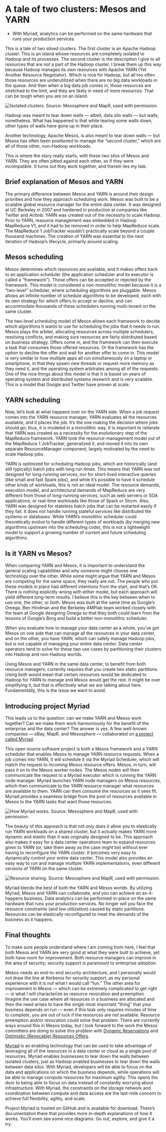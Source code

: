 
# A tale of two clusters: Mesos and YARN

* With Myriad, analytics can be performed on the same hardware that runs your production services.

This is a tale of two siloed clusters. The first cluster is an Apache Hadoop cluster. This is an island whose resources are completely isolated to Hadoop and its processes. The second cluster is the description I give to all resources that are not a part of the Hadoop cluster. I break them up this way because Hadoop manages its own resources with Apache YARN (Yet Another Resource Negotiator). Which is nice for Hadoop, but all too often those resources are underutilized when there are no big data workloads in the queue. And then when a big data job comes in, those resources are stretched to the limit, and they are likely in need of more resources. That can be tough when you are on an island.

![Isolated clusters. Source: Mesosphere and MapR, used with permission.](http://s.radar.oreilly.com/wp-files/2/2015/02/static-partition.jpg)

Hadoop was meant to tear down walls — albeit, data silo walls — but walls, nonetheless. What has happened is that while tearing some walls down, other types of walls have gone up in their place.

Another technology, Apache Mesos, is also meant to tear down walls — but Mesos has often been positioned to manage the “second cluster,” which are all of those other, non-Hadoop workloads.

This is where the story really starts, with these two silos of Mesos and YARN. They are often pitted against each other, as if they were incompatible. It turns out they work together, and therein lies my tale.


## Brief explanation of Mesos and YARN

The primary difference between Mesos and YARN is around their design priorities and how they approach scheduling work. Mesos was built to be a scalable global resource manager for the entire data center. It was designed at UC Berkeley in 2007 and hardened in production at companies like Twitter and Airbnb. YARN was created out of the necessity to scale Hadoop. Prior to YARN, resource management was embedded in Hadoop MapReduce V1, and it had to be removed in order to help MapReduce scale. The MapReduce 1 JobTracker wouldn’t practically scale beyond a couple thousand machines. The creation of YARN was essential to the next iteration of Hadoop’s lifecycle, primarily around scaling.


## Mesos scheduling

Mesos determines which resources are available, and it makes offers back to an application scheduler (the application scheduler and its executor is called a “framework”). Those offers can be accepted or rejected by the framework. This model is considered a non-monolithic model because it is a “two-level” scheduler, where scheduling algorithms are pluggable. Mesos allows an infinite number of schedule algorithms to be developed, each with its own strategy for which offers to accept or decline, and can accommodate thousands of these schedulers running multi-tenant on the same cluster.

The two-level scheduling model of Mesos allows each framework to decide which algorithms it wants to use for scheduling the jobs that it needs to run. Mesos plays the arbiter, allocating resources across multiple schedulers, resolving conflicts, and making sure resources are fairly distributed based on business strategy. Offers come in, and the framework can then execute a task that consumes those offered resources. Or the framework has the option to decline the offer and wait for another offer to come in. This model is very similar to how multiple apps all run simultaneously on a laptop or smartphone, in that they spawn new threads or request more memory as they need it, and the operating system arbitrates among all of the requests. One of the nice things about this model is that it is based on years of operating system and distributed systems research and is very scalable. This is a model that Google and Twitter have proven at scale.


## YARN scheduling

Now, let’s look at what happens over on the YARN side. When a job request comes into the YARN resource manager, YARN evaluates all the resources available, and it places the job. It’s the one making the decision where jobs should go; thus, it is modeled in a monolithic way. It is important to reiterate that YARN was created as a necessity for the evolutionary step of the MapReduce framework. YARN took the resource-management model out of the MapReduce 1 JobTracker, generalized it, and moved it into its own separate ResourceManager component, largely motivated by the need to scale Hadoop jobs.

YARN is optimized for scheduling Hadoop jobs, which are historically (and still typically) batch jobs with long run times. This means that YARN was not designed for long-running services, nor for short-lived interactive queries (like small and fast Spark jobs), and while it’s possible to have it schedule other kinds of workloads, this is not an ideal model. The resource demands, execution model, and architectural demands of MapReduce are very different from those of long-running services, such as web servers or SOA applications, or real-time workloads like those of Spark or Storm. Also, YARN was designed for stateless batch jobs that can be restarted easily if they fail. It does not handle running stateful services like distributed file systems or databases. While YARN’s monolithic scheduler could theoretically evolve to handle different types of workloads (by merging new algorithms upstream into the scheduling code), this is not a lightweight model to support a growing number of current and future scheduling algorithms.


## Is it YARN vs Mesos?

When comparing YARN and Mesos, it is important to understand the general scaling capabilities and why someone might choose one technology over the other. While some might argue that YARN and Mesos are competing for the same space, they really are not. The people who put these models in place had different intentions from the start, and that’s OK. There is nothing explicitly wrong with either model, but each approach will yield different long-term results. I believe this is the key between when to use one, the other, or both. Mesos was built at the same time as Google’s Omega. Ben Hindman and the Berkeley AMPlab team worked closely with the team at Google designing Omega so that they both could learn from the lessons of Google’s Borg and build a better non-monolithic scheduler.

When you evaluate how to manage your data center as a whole, you’ve got Mesos on one side that can manage all the resources in your data center, and on the other, you have YARN, which can safely manage Hadoop jobs, but is not capable of managing your entire data center. Data center operators tend to solve for these two use cases by partitioning their clusters into Hadoop and non-Hadoop worlds.

Using Mesos and YARN in the same data center, to benefit from both resource managers, currently requires that you create two static partitions. Using both would mean that certain resources would be dedicated to Hadoop for YARN to manage and Mesos would get the rest. It might be over simplifying it, but that is effectively what we are talking about here. Fundamentally, this is the issue we want to avoid.


## Introducing project Myriad
This leads us to the question: can we make YARN and Mesos work together? Can we make them work harmoniously for the benefit of the enterprise and the data center? The answer is yes. A few well-known companies — eBay, MapR, and Mesosphere — collaborated on [a project called Myriad](https://github.com/mesos/myriad).

This open source software project is both a Mesos framework and a YARN scheduler that enables Mesos to manage YARN resource requests. When a job comes into YARN, it will schedule it via the Myriad Scheduler, which will match the request to incoming Mesos resource offers. Mesos, in turn, will pass it on to the Mesos worker nodes. The Mesos nodes will then communicate the request to a Myriad executor which is running the YARN node manager. Myriad launches YARN node managers on Mesos resources, which then communicate to the YARN resource manager what resources are available to them. YARN can then consume the resources as it sees fit. Myriad provides a seamless bridge from the pool of resources available in Mesos to the YARN tasks that want those resources.

![How Myriad works. Source: Mesosphere and MapR, used with permission.](http://s.radar.oreilly.com/wp-files/2/2015/02/how-it-works.png)

The beauty of this approach is that not only does it allow you to elastically run YARN workloads on a shared cluster, but it actually makes YARN more dynamic and elastic than it was originally designed to be. This approach also makes it easy for a data center operations team to expand resources given to YARN (or, take them away as the case might be) without ever having to reconfigure the YARN cluster. It becomes very easy to dynamically control your entire data center. This model also provides an easy way to run and manage multiple YARN implementations, even different versions of YARN on the same cluster.

![Resource sharing. Source: Mesosphere and MapR, used with permission.](http://s.radar.oreilly.com/wp-files/2/2015/02/generic-nodes.png)

Myriad blends the best of both the YARN and Mesos worlds. By utilizing Myriad, Mesos and YARN can collaborate, and you can achieve an as-it-happens business. Data analytics can be performed in-place on the same hardware that runs your production services. No longer will you face the resource constraints (and low utilization) caused by static partitions. Resources can be elastically reconfigured to meet the demands of the business as it happens.


## Final thoughts

To make sure people understand where I am coming from here, I feel that both Mesos and YARN are very good at what they were built to achieve, yet both have room for improvement. Both resource managers can improve in the area of security; security support is paramount to enterprise adoption.

Mesos needs an end-to-end security architecture, and I personally would not draw the line at Kerberos for security support, as my personal experience with it is not what I would call “fun.” The other area for improvement in Mesos — which can be extremely complicated to get right — is what I will characterize as resource revocation and preemption. Imagine the use case where all resources in a business are allocated and then the need arises to have the single most important “thing” that your business depends on run — even if this task only requires minutes of time to complete, you are out of luck if the resources are not available. Resource preemption and/or revocation could solve that problem. There are currently ways around this in Mesos today, but I look forward to the work the Mesos committers are doing to solve this problem with [Dynamic Reservations](https://docs.google.com/a/mesosphere.io/document/d/1e3j69pfBgtc8xM00DhcuiMl6ImkEB5na0TzOMyzrg8A/edit#heading=h.9w255nt45ay3) and [Optimistic (Revocable) Resources Offers](https://issues.apache.org/jira/browse/MESOS-1607).

[Myriad](https://github.com/mesos/myriad) is an enabling technology that can be used to take advantage of leveraging all of the resources in a data center or cloud as a single pool of resources. Myriad enables businesses to tear down the walls between isolated clusters, just as Hadoop enabled businesses to tear down the walls between data silos. With Myriad, developers will be able to focus on the data and applications on which the business depends, while operations will be able to manage compute resources for maximum agility. This opens the door to being able to focus on data instead of constantly worrying about infrastructure. With Myriad, the constraints on the storage network and coordination between compute and data access are the last-mile concern to achieve full flexibility, agility, and scale.

Project Myriad is hosted on GitHub and is available for download. There’s documentation there that provides more in-depth explanations of how it works. You’ll even see some nice diagrams. Go out, explore, and give it a try.




